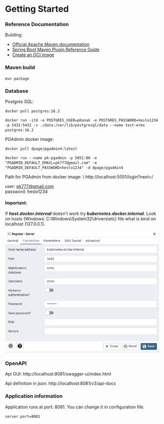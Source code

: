 # Getting Started

### Reference Documentation
Building:

* [Official Apache Maven documentation](https://maven.apache.org/guides/index.html)
* [Spring Boot Maven Plugin Reference Guide](https://docs.spring.io/spring-boot/docs/3.3.1/maven-plugin/reference/html/)
* [Create an OCI image](https://docs.spring.io/spring-boot/docs/3.3.1/maven-plugin/reference/html/#build-image)

### Maven build

`mvn package`

### Database

Postgres SQL:

```
docker pull postgres:16.2
```

```
docker run -itd -e POSTGRES_USER=pKanak -e POSTGRES_PASSWORD=heslo1234 -p 5432:5432 -v ./data:/var/lib/postgresql/data --name test-erms postgres:16.2
```

PGAdmin docker image:

```
docker pull dpage/pgadmin4:latest
```

```
docker run --name pk-pgadmin -p 5051:80 -e "PGADMIN_DEFAULT_EMAIL=pk777@gmail.com" -e "PGADMIN_DEFAULT_PASSWORD=heslo1234" -d dpage/pgadmin4
```

Path for PGAdmin from docker image: \ 
http://localhost:5051/login?next=/

user: pk777@gmail.com \
password: heslo1234

#### Important: #### 
If ***host.docker.internal*** doesn't work try ***kubernetes.docker.internal***. Look on hosts (Windows: C:\Windows\System32\drivers\etc) file
what is bind on localhost (127.0.0.1).

![img.png](files/ermsEjb/images/erms-connection.png)

### OpenAPI

Api GUI:
http://localhost:8081/swagger-ui/index.html

Api definition in json:
http://localhost:8081/v3/api-docs

### Application information

Application runs at port: 8081.
You can change it in configuration file.

```
server.port=8081
```